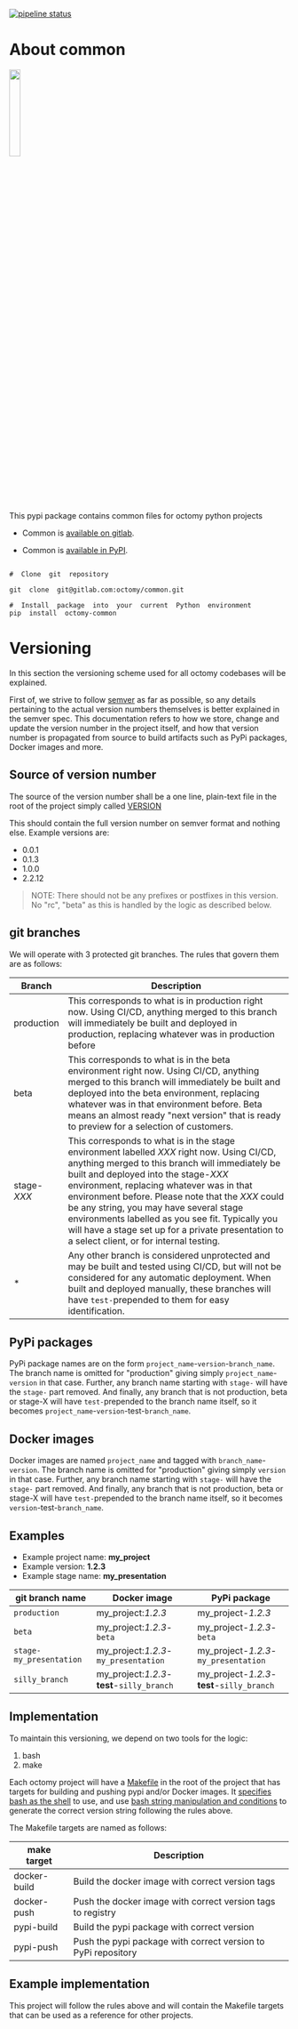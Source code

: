 [![pipeline  status](https://gitlab.com/octomy/common/badges/production/pipeline.svg)](https://gitlab.com/octomy/common/-/commits/production)

#  About  common
<img  src="https://gitlab.com/octomy/common/-/raw/production/design/logo-1024.png"  width="20%"/>

This pypi package contains common  files  for  octomy  python  projects

-  Common  is  [available  on  gitlab](https://gitlab.com/octomy/common).

-  Common  is  [available  in  PyPI](https://pypi.org/project/common/).
 

```shell

#  Clone  git  repository

git  clone  git@gitlab.com:octomy/common.git
```

```shell
#  Install  package  into  your  current  Python  environment
pip  install  octomy-common
```

# Versioning

In this section the versioning scheme used for all octomy codebases will be explained.

First of, we strive to follow [semver](https://semver.org/) as far as possible, so any details pertaining to the actual version numbers themselves is better explained in the semver spec. This documentation refers to how we store, change and update the version number in the project itself, and how that version number is propagated from source to build artifacts such as PyPi packages, Docker images and more.

## Source of version number

The source of the version number shall be a one line, plain-text file in the root of the project simply called [VERSION](VERSION)

This should contain the full version number on semver format and nothing else. Example versions are:

* 0.0.1
* 0.1.3
* 1.0.0
* 2.2.12
> NOTE: There should not be any prefixes or postfixes in this version. No "rc", "beta" as this is handled by the logic as described below.

## git branches

We will operate with 3 protected git branches. The rules that govern them are as follows:

| Branch | Description |
| --------------- |--------------------------|
| production      | This corresponds to what is in production right now. Using CI/CD, anything merged to this branch will immediately be built and deployed in production, replacing whatever was in production before |
| beta      | This corresponds to what is in the beta environment right now. Using CI/CD, anything merged to this branch will immediately be built and deployed into the beta environment, replacing whatever was in that environment before. Beta means an almost ready "next version" that is ready to preview for a selection of customers. |
| stage-_XXX_      | This corresponds to what is in the stage environment labelled _XXX_ right now. Using CI/CD, anything merged to this branch will immediately be built and deployed into the  stage-_XXX_ environment, replacing whatever was in that environment before. Please note that the _XXX_ could be any string, you may have several stage environments labelled as you see fit. Typically you will have a stage set up for a private presentation to a select client, or for internal testing. |
| *      | Any other branch is considered unprotected and may be built and tested using CI/CD, but will not be considered for any automatic deployment. When built and deployed manually, these branches will have `test-`prepended to them for easy identification. |


## PyPi packages

PyPi package names are on the form `project_name`-`version`-`branch_name`. The branch name is omitted for "production" giving simply `project_name`-`version` in that case. Further, any branch name starting with `stage-` will have the `stage-` part removed. And finally, any branch that is not production, beta or stage-X will have `test-`prepended to the branch name itself, so it becomes  `project_name`-`version`-test-`branch_name`.

## Docker images

Docker images are named `project_name` and tagged with `branch_name`-`version`. The branch name is omitted for "production" giving simply `version` in that case. Further, any branch name starting with `stage-` will have the `stage-` part removed. And finally, any branch that is not production, beta or stage-X will have `test-`prepended to the branch name itself, so it becomes  `version`-test-`branch_name`.

## Examples

* Example project name: __my_project__
* Example version: __1.2.3__
* Example stage name: __my_presentation__

| git branch name | Docker image             | PyPi package             |
| --------------- |--------------------------| -------------------------|
| `production`      | my_project:_1.2.3_         | my_project-_1.2.3_         |
| `beta`            | my_project:_1.2.3_-`beta`    | my_project-_1.2.3_-`beta`    |
| `stage-my_presentation` | my_project:_1.2.3_-`my_presentation` | my_project-_1.2.3_-`my_presentation` |
| `silly_branch` | my_project:_1.2.3_-__test__-`silly_branch` | my_project-_1.2.3_-__test__-`silly_branch` |

## Implementation

To maintain this versioning, we depend on two tools for the logic:

1. bash
2. make

Each octomy project will have a [Makefile](Makefile) in the root of the project that has targets for building and pushing pypi and/or Docker images. It [specifies bash as the shell](https://www.gnu.org/software/make/manual/html_node/Choosing-the-Shell.html) to use, and use [bash string manipulation and conditions](https://www.gnu.org/software/bash/manual/bash.html) to generate the correct version string following the rules above.

The Makefile targets are named as follows:

| make target     | Description                                                    |
| --------------- |----------------------------------------------------------------|
| docker-build    | Build the docker image with correct version tags               |
| docker-push     | Push the docker image with correct version tags to registry    |
| pypi-build      | Build the pypi package with correct version                    |
| pypi-push       | Push the pypi package with correct version to PyPi repository  |

## Example implementation

This project will follow the rules above and will contain the Makefile targets that can be used as a reference for other projects.


